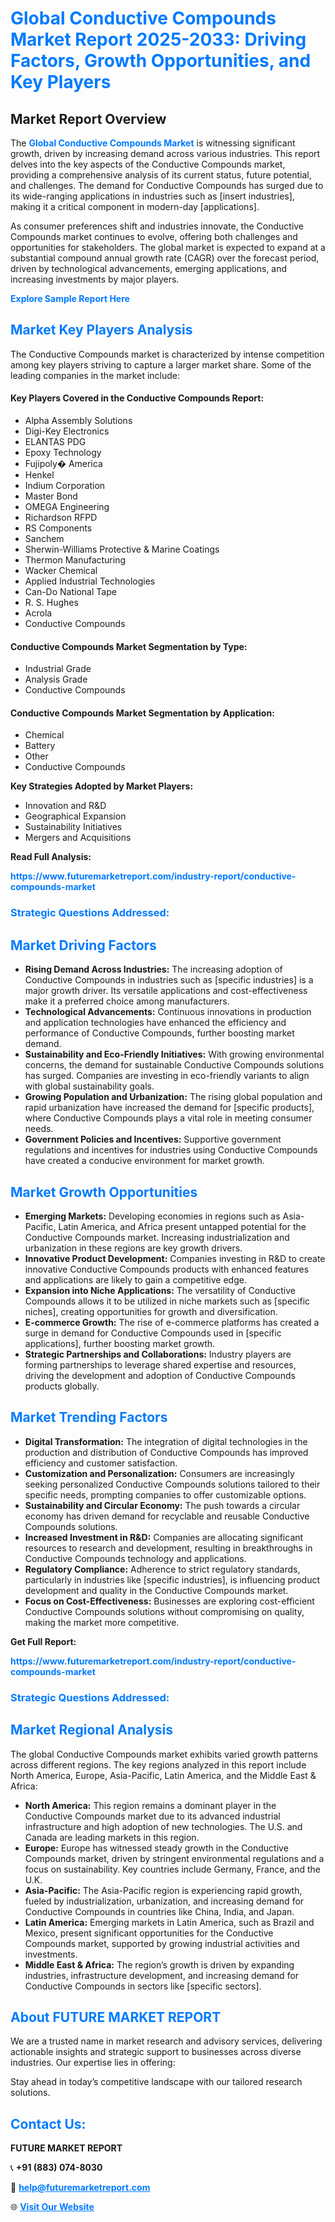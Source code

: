 <h1 style="color: #007BFF;">Global Conductive Compounds Market Report 2025-2033: Driving Factors, Growth Opportunities, and Key Players</h1>

<section id="overview">
<h2>Market Report Overview</h2>
<p>The <a href="https://www.futuremarketreport.com/industry-report/conductive-compounds-market" style="color: #007BFF; text-decoration: none;"><strong>Global Conductive Compounds Market</strong></a> is witnessing significant growth, driven by increasing demand across various industries. This report delves into the key aspects of the Conductive Compounds market, providing a comprehensive analysis of its current status, future potential, and challenges. The demand for Conductive Compounds has surged due to its wide-ranging applications in industries such as [insert industries], making it a critical component in modern-day [applications].</p>
<p>As consumer preferences shift and industries innovate, the Conductive Compounds market continues to evolve, offering both challenges and opportunities for stakeholders. The global market is expected to expand at a substantial compound annual growth rate (CAGR) over the forecast period, driven by technological advancements, emerging applications, and increasing investments by major players.</p>
</section>

<section id="overview">
<p><a href="https://www.futuremarketreport.com/request-sample/reportId=75471" style="color: #007BFF; text-decoration: none;"><strong>Explore Sample Report Here</strong></a></p>
</section>

<section id="key-players">
<h2 style="color: #007BFF;">Market Key Players Analysis</h2>
<p>The Conductive Compounds market is characterized by intense competition among key players striving to capture a larger market share. Some of the leading companies in the market include:</p>
<h4>Key Players Covered in the Conductive Compounds Report:</h4>
<ul><li>Alpha Assembly Solutions</li><li>Digi-Key Electronics</li><li>ELANTAS PDG</li><li>Epoxy Technology</li><li>Fujipoly� America</li><li>Henkel</li><li>Indium Corporation</li><li>Master Bond</li><li>OMEGA Engineering</li><li>Richardson RFPD</li><li>RS Components</li><li>Sanchem</li><li>Sherwin-Williams Protective &amp; Marine Coatings</li><li>Thermon Manufacturing</li><li>Wacker Chemical</li><li>Applied Industrial Technologies</li><li>Can-Do National Tape</li><li>R. S. Hughes</li><li>Acrola</li><li>Conductive Compounds</li></ul>
<h4>Conductive Compounds Market Segmentation by Type:</h4>
<ul><li>Industrial Grade</li><li>Analysis Grade</li><li>Conductive Compounds</li></ul>

<h4>Conductive Compounds Market Segmentation by Application:</h4>
<ul><li>Chemical</li><li>Battery</li><li>Other</li><li>Conductive Compounds</li></ul>
<p><strong>Key Strategies Adopted by Market Players:</strong></p>
<ul>
<li>Innovation and R&D</li>
<li>Geographical Expansion</li>
<li>Sustainability Initiatives</li>
<li>Mergers and Acquisitions</li>
</ul>
</section>

<section>
<p><strong>Read Full Analysis: </strong></p><a href="https://www.futuremarketreport.com/industry-report/conductive-compounds-market" style="color: #007BFF; text-decoration: none;"><strong>https://www.futuremarketreport.com/industry-report/conductive-compounds-market</strong></a>
<h3 style="color: #007BFF;">Strategic Questions Addressed:</h3>
</section>

<section id="driving-factors">
<h2 style="color: #007BFF;">Market Driving Factors</h2>
<ul>
<li><strong>Rising Demand Across Industries:</strong> The increasing adoption of Conductive Compounds in industries such as [specific industries] is a major growth driver. Its versatile applications and cost-effectiveness make it a preferred choice among manufacturers.</li>
<li><strong>Technological Advancements:</strong> Continuous innovations in production and application technologies have enhanced the efficiency and performance of Conductive Compounds, further boosting market demand.</li>
<li><strong>Sustainability and Eco-Friendly Initiatives:</strong> With growing environmental concerns, the demand for sustainable Conductive Compounds solutions has surged. Companies are investing in eco-friendly variants to align with global sustainability goals.</li>
<li><strong>Growing Population and Urbanization:</strong> The rising global population and rapid urbanization have increased the demand for [specific products], where Conductive Compounds plays a vital role in meeting consumer needs.</li>
<li><strong>Government Policies and Incentives:</strong> Supportive government regulations and incentives for industries using Conductive Compounds have created a conducive environment for market growth.</li>
</ul>
</section>

<section id="growth-opportunities">
<h2 style="color: #007BFF;">Market Growth Opportunities</h2>
<ul>
<li><strong>Emerging Markets:</strong> Developing economies in regions such as Asia-Pacific, Latin America, and Africa present untapped potential for the Conductive Compounds market. Increasing industrialization and urbanization in these regions are key growth drivers.</li>
<li><strong>Innovative Product Development:</strong> Companies investing in R&D to create innovative Conductive Compounds products with enhanced features and applications are likely to gain a competitive edge.</li>
<li><strong>Expansion into Niche Applications:</strong> The versatility of Conductive Compounds allows it to be utilized in niche markets such as [specific niches], creating opportunities for growth and diversification.</li>
<li><strong>E-commerce Growth:</strong> The rise of e-commerce platforms has created a surge in demand for Conductive Compounds used in [specific applications], further boosting market growth.</li>
<li><strong>Strategic Partnerships and Collaborations:</strong> Industry players are forming partnerships to leverage shared expertise and resources, driving the development and adoption of Conductive Compounds products globally.</li>
</ul>
</section>

<section id="trending-factors">
<h2 style="color: #007BFF;">Market Trending Factors</h2>
<ul>
<li><strong>Digital Transformation:</strong> The integration of digital technologies in the production and distribution of Conductive Compounds has improved efficiency and customer satisfaction.</li>
<li><strong>Customization and Personalization:</strong> Consumers are increasingly seeking personalized Conductive Compounds solutions tailored to their specific needs, prompting companies to offer customizable options.</li>
<li><strong>Sustainability and Circular Economy:</strong> The push towards a circular economy has driven demand for recyclable and reusable Conductive Compounds solutions.</li>
<li><strong>Increased Investment in R&D:</strong> Companies are allocating significant resources to research and development, resulting in breakthroughs in Conductive Compounds technology and applications.</li>
<li><strong>Regulatory Compliance:</strong> Adherence to strict regulatory standards, particularly in industries like [specific industries], is influencing product development and quality in the Conductive Compounds market.</li>
<li><strong>Focus on Cost-Effectiveness:</strong> Businesses are exploring cost-efficient Conductive Compounds solutions without compromising on quality, making the market more competitive.</li>
</ul>
</section>

<section>
<p><strong>Get Full Report: </strong></p><a href="https://www.futuremarketreport.com/industry-report/conductive-compounds-market" style="color: #007BFF; text-decoration: none;"><strong>https://www.futuremarketreport.com/industry-report/conductive-compounds-market</strong></a>
<h3 style="color: #007BFF;">Strategic Questions Addressed:</h3>
</section>


<section id="regional-analysis">
<h2 style="color: #007BFF;">Market Regional Analysis</h2>
<p>The global Conductive Compounds market exhibits varied growth patterns across different regions. The key regions analyzed in this report include North America, Europe, Asia-Pacific, Latin America, and the Middle East & Africa:</p>
<ul>
<li><strong>North America:</strong> This region remains a dominant player in the Conductive Compounds market due to its advanced industrial infrastructure and high adoption of new technologies. The U.S. and Canada are leading markets in this region.</li>
<li><strong>Europe:</strong> Europe has witnessed steady growth in the Conductive Compounds market, driven by stringent environmental regulations and a focus on sustainability. Key countries include Germany, France, and the U.K.</li>
<li><strong>Asia-Pacific:</strong> The Asia-Pacific region is experiencing rapid growth, fueled by industrialization, urbanization, and increasing demand for Conductive Compounds in countries like China, India, and Japan.</li>
<li><strong>Latin America:</strong> Emerging markets in Latin America, such as Brazil and Mexico, present significant opportunities for the Conductive Compounds market, supported by growing industrial activities and investments.</li>
<li><strong>Middle East & Africa:</strong> The region’s growth is driven by expanding industries, infrastructure development, and increasing demand for Conductive Compounds in sectors like [specific sectors].</li>
</ul>
</section>

<footer>
<h2 style="color: #007BFF;">About FUTURE MARKET REPORT</h2>
<p>We are a trusted name in market research and advisory services, delivering actionable insights and strategic support to businesses across diverse industries. Our expertise lies in offering:</p>

<p>Stay ahead in today’s competitive landscape with our tailored research solutions.</p>

<h2 style="color: #007BFF;">Contact Us:</h2>
<p><strong>FUTURE MARKET REPORT</strong></p>
<p>📞 <strong>+91 (883) 074-8030</strong></p>
<p>📧 <strong><a href="mailto:help@futuremarketreport.com" style="color: #007BFF;">help@futuremarketreport.com</a></strong></p>
<p>🌐 <strong><a href="https://www.futuremarketreport.com/" style="color: #007BFF;">Visit Our Website</a></strong></p>
</footer>